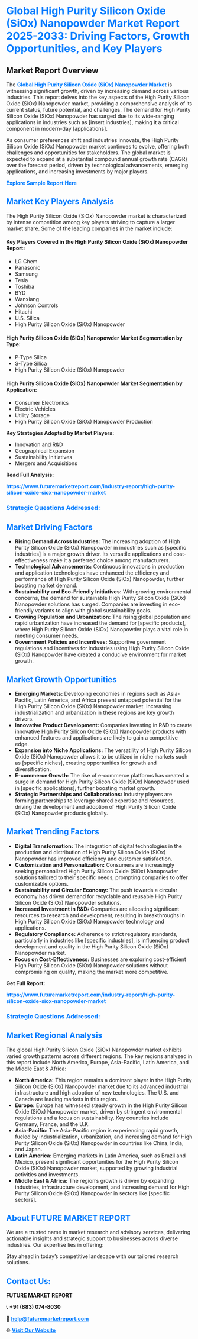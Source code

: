 <h1 style="color: #007BFF;">Global High Purity Silicon Oxide (SiOx) Nanopowder Market Report 2025-2033: Driving Factors, Growth Opportunities, and Key Players</h1>

<section id="overview">
<h2>Market Report Overview</h2>
<p>The <a href="https://www.futuremarketreport.com/industry-report/high-purity-silicon-oxide-siox-nanopowder-market" style="color: #007BFF; text-decoration: none;"><strong>Global High Purity Silicon Oxide (SiOx) Nanopowder Market</strong></a> is witnessing significant growth, driven by increasing demand across various industries. This report delves into the key aspects of the High Purity Silicon Oxide (SiOx) Nanopowder market, providing a comprehensive analysis of its current status, future potential, and challenges. The demand for High Purity Silicon Oxide (SiOx) Nanopowder has surged due to its wide-ranging applications in industries such as [insert industries], making it a critical component in modern-day [applications].</p>
<p>As consumer preferences shift and industries innovate, the High Purity Silicon Oxide (SiOx) Nanopowder market continues to evolve, offering both challenges and opportunities for stakeholders. The global market is expected to expand at a substantial compound annual growth rate (CAGR) over the forecast period, driven by technological advancements, emerging applications, and increasing investments by major players.</p>
</section>

<section id="overview">
<p><a href="https://www.futuremarketreport.com/request-sample/reportId=109788" style="color: #007BFF; text-decoration: none;"><strong>Explore Sample Report Here</strong></a></p>
</section>

<section id="key-players">
<h2 style="color: #007BFF;">Market Key Players Analysis</h2>
<p>The High Purity Silicon Oxide (SiOx) Nanopowder market is characterized by intense competition among key players striving to capture a larger market share. Some of the leading companies in the market include:</p>
<h4>Key Players Covered in the High Purity Silicon Oxide (SiOx) Nanopowder Report:</h4>
<ul><li>LG Chem</li><li>Panasonic</li><li>Samsung</li><li>Tesla</li><li>Toshiba</li><li>BYD</li><li>Wanxiang</li><li>Johnson Controls</li><li>Hitachi</li><li>U.S. Silica</li><li>High Purity Silicon Oxide (SiOx) Nanopowder</li></ul>
<h4>High Purity Silicon Oxide (SiOx) Nanopowder Market Segmentation by Type:</h4>
<ul><li>P-Type Silica</li><li>S-Type Silica</li><li>High Purity Silicon Oxide (SiOx) Nanopowder</li></ul>

<h4>High Purity Silicon Oxide (SiOx) Nanopowder Market Segmentation by Application:</h4>
<ul><li>Consumer Electronics</li><li>Electric Vehicles</li><li>Utility Storage</li><li>High Purity Silicon Oxide (SiOx) Nanopowder Production</li></ul>
<p><strong>Key Strategies Adopted by Market Players:</strong></p>
<ul>
<li>Innovation and R&D</li>
<li>Geographical Expansion</li>
<li>Sustainability Initiatives</li>
<li>Mergers and Acquisitions</li>
</ul>
</section>

<section>
<p><strong>Read Full Analysis: </strong></p><a href="https://www.futuremarketreport.com/industry-report/high-purity-silicon-oxide-siox-nanopowder-market" style="color: #007BFF; text-decoration: none;"><strong>https://www.futuremarketreport.com/industry-report/high-purity-silicon-oxide-siox-nanopowder-market</strong></a>
<h3 style="color: #007BFF;">Strategic Questions Addressed:</h3>
</section>

<section id="driving-factors">
<h2 style="color: #007BFF;">Market Driving Factors</h2>
<ul>
<li><strong>Rising Demand Across Industries:</strong> The increasing adoption of High Purity Silicon Oxide (SiOx) Nanopowder in industries such as [specific industries] is a major growth driver. Its versatile applications and cost-effectiveness make it a preferred choice among manufacturers.</li>
<li><strong>Technological Advancements:</strong> Continuous innovations in production and application technologies have enhanced the efficiency and performance of High Purity Silicon Oxide (SiOx) Nanopowder, further boosting market demand.</li>
<li><strong>Sustainability and Eco-Friendly Initiatives:</strong> With growing environmental concerns, the demand for sustainable High Purity Silicon Oxide (SiOx) Nanopowder solutions has surged. Companies are investing in eco-friendly variants to align with global sustainability goals.</li>
<li><strong>Growing Population and Urbanization:</strong> The rising global population and rapid urbanization have increased the demand for [specific products], where High Purity Silicon Oxide (SiOx) Nanopowder plays a vital role in meeting consumer needs.</li>
<li><strong>Government Policies and Incentives:</strong> Supportive government regulations and incentives for industries using High Purity Silicon Oxide (SiOx) Nanopowder have created a conducive environment for market growth.</li>
</ul>
</section>

<section id="growth-opportunities">
<h2 style="color: #007BFF;">Market Growth Opportunities</h2>
<ul>
<li><strong>Emerging Markets:</strong> Developing economies in regions such as Asia-Pacific, Latin America, and Africa present untapped potential for the High Purity Silicon Oxide (SiOx) Nanopowder market. Increasing industrialization and urbanization in these regions are key growth drivers.</li>
<li><strong>Innovative Product Development:</strong> Companies investing in R&D to create innovative High Purity Silicon Oxide (SiOx) Nanopowder products with enhanced features and applications are likely to gain a competitive edge.</li>
<li><strong>Expansion into Niche Applications:</strong> The versatility of High Purity Silicon Oxide (SiOx) Nanopowder allows it to be utilized in niche markets such as [specific niches], creating opportunities for growth and diversification.</li>
<li><strong>E-commerce Growth:</strong> The rise of e-commerce platforms has created a surge in demand for High Purity Silicon Oxide (SiOx) Nanopowder used in [specific applications], further boosting market growth.</li>
<li><strong>Strategic Partnerships and Collaborations:</strong> Industry players are forming partnerships to leverage shared expertise and resources, driving the development and adoption of High Purity Silicon Oxide (SiOx) Nanopowder products globally.</li>
</ul>
</section>

<section id="trending-factors">
<h2 style="color: #007BFF;">Market Trending Factors</h2>
<ul>
<li><strong>Digital Transformation:</strong> The integration of digital technologies in the production and distribution of High Purity Silicon Oxide (SiOx) Nanopowder has improved efficiency and customer satisfaction.</li>
<li><strong>Customization and Personalization:</strong> Consumers are increasingly seeking personalized High Purity Silicon Oxide (SiOx) Nanopowder solutions tailored to their specific needs, prompting companies to offer customizable options.</li>
<li><strong>Sustainability and Circular Economy:</strong> The push towards a circular economy has driven demand for recyclable and reusable High Purity Silicon Oxide (SiOx) Nanopowder solutions.</li>
<li><strong>Increased Investment in R&D:</strong> Companies are allocating significant resources to research and development, resulting in breakthroughs in High Purity Silicon Oxide (SiOx) Nanopowder technology and applications.</li>
<li><strong>Regulatory Compliance:</strong> Adherence to strict regulatory standards, particularly in industries like [specific industries], is influencing product development and quality in the High Purity Silicon Oxide (SiOx) Nanopowder market.</li>
<li><strong>Focus on Cost-Effectiveness:</strong> Businesses are exploring cost-efficient High Purity Silicon Oxide (SiOx) Nanopowder solutions without compromising on quality, making the market more competitive.</li>
</ul>
</section>

<section>
<p><strong>Get Full Report: </strong></p><a href="https://www.futuremarketreport.com/industry-report/high-purity-silicon-oxide-siox-nanopowder-market" style="color: #007BFF; text-decoration: none;"><strong>https://www.futuremarketreport.com/industry-report/high-purity-silicon-oxide-siox-nanopowder-market</strong></a>
<h3 style="color: #007BFF;">Strategic Questions Addressed:</h3>
</section>


<section id="regional-analysis">
<h2 style="color: #007BFF;">Market Regional Analysis</h2>
<p>The global High Purity Silicon Oxide (SiOx) Nanopowder market exhibits varied growth patterns across different regions. The key regions analyzed in this report include North America, Europe, Asia-Pacific, Latin America, and the Middle East & Africa:</p>
<ul>
<li><strong>North America:</strong> This region remains a dominant player in the High Purity Silicon Oxide (SiOx) Nanopowder market due to its advanced industrial infrastructure and high adoption of new technologies. The U.S. and Canada are leading markets in this region.</li>
<li><strong>Europe:</strong> Europe has witnessed steady growth in the High Purity Silicon Oxide (SiOx) Nanopowder market, driven by stringent environmental regulations and a focus on sustainability. Key countries include Germany, France, and the U.K.</li>
<li><strong>Asia-Pacific:</strong> The Asia-Pacific region is experiencing rapid growth, fueled by industrialization, urbanization, and increasing demand for High Purity Silicon Oxide (SiOx) Nanopowder in countries like China, India, and Japan.</li>
<li><strong>Latin America:</strong> Emerging markets in Latin America, such as Brazil and Mexico, present significant opportunities for the High Purity Silicon Oxide (SiOx) Nanopowder market, supported by growing industrial activities and investments.</li>
<li><strong>Middle East & Africa:</strong> The region’s growth is driven by expanding industries, infrastructure development, and increasing demand for High Purity Silicon Oxide (SiOx) Nanopowder in sectors like [specific sectors].</li>
</ul>
</section>

<footer>
<h2 style="color: #007BFF;">About FUTURE MARKET REPORT</h2>
<p>We are a trusted name in market research and advisory services, delivering actionable insights and strategic support to businesses across diverse industries. Our expertise lies in offering:</p>

<p>Stay ahead in today’s competitive landscape with our tailored research solutions.</p>

<h2 style="color: #007BFF;">Contact Us:</h2>
<p><strong>FUTURE MARKET REPORT</strong></p>
<p>📞 <strong>+91 (883) 074-8030</strong></p>
<p>📧 <strong><a href="mailto:help@futuremarketreport.com" style="color: #007BFF;">help@futuremarketreport.com</a></strong></p>
<p>🌐 <strong><a href="https://www.futuremarketreport.com/" style="color: #007BFF;">Visit Our Website</a></strong></p>
</footer>
